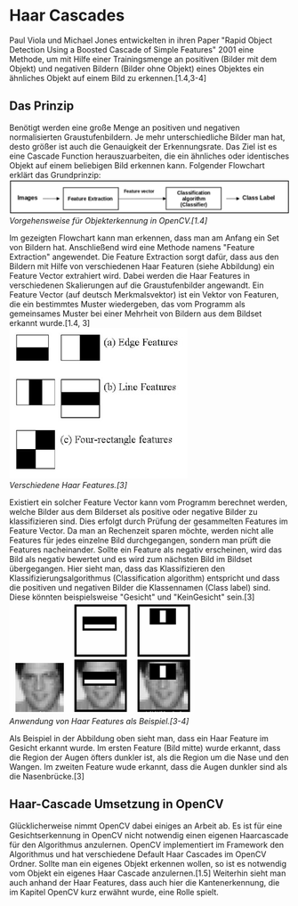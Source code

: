 # Haar Cascades
Paul Viola und Michael Jones entwickelten in ihren Paper "Rapid Object Detection Using a Boosted Cascade of Simple Features" 2001 eine Methode, um mit Hilfe einer Trainingsmenge an positiven (Bilder mit dem Objekt) und negativen Bildern (Bilder ohne Objekt) eines Objektes ein ähnliches Objekt auf einem Bild zu erkennen.[1.4,3-4]

## Das Prinzip
Benötigt werden eine große Menge an positiven und negativen normalisierten Graustufenbildern. Je mehr unterschiedliche Bilder man hat, desto größer ist auch die Genauigkeit der Erkennungsrate. Das Ziel ist es eine Cascade Function herauszuarbeiten, die ein ähnliches oder identisches Objekt auf einem beliebigen Bild erkennen kann. Folgender Flowchart erklärt das Grundprinzip:  
![](/assets/object-detection-flowchart.png)  
*Vorgehensweise für Objekterkennung in OpenCV.[1.4]*  

Im gezeigten Flowchart kann man erkennen, dass man am Anfang ein Set von Bildern hat. Anschließend wird eine Methode namens "Feature Extraction" angewendet. Die Feature Extraction sorgt dafür, dass aus den Bildern mit Hilfe von verschiedenen Haar Featuren (siehe Abbildung) ein Feature Vector extrahiert wird. Dabei werden die Haar Features in verschiedenen Skalierungen auf die Graustufenbilder angewandt. Ein Feature Vector (auf deutsch Merkmalsvektor) ist ein Vektor von Featuren, die ein bestimmtes Muster wiedergeben, das vom Programm als gemeinsames Muster bei einer Mehrheit von Bildern aus dem Bildset erkannt wurde.[1.4, 3]  
![](/assets/haar_features.jpg)  
*Verschiedene Haar Features.[3]*  

Existiert ein solcher Feature Vector kann vom Programm berechnet werden, welche Bilder aus dem Bilderset als positive oder negative Bilder zu klassifizieren sind. Dies erfolgt durch Prüfung der gesammelten Features im Feature Vector. Da man an Rechenzeit sparen möchte, werden nicht alle Features für jedes einzelne Bild durchgegangen, sondern man prüft die Features nacheinander. Sollte ein Feature als negativ erscheinen, wird das Bild als negativ bewertet und es wird zum nächsten Bild im Bildset übergegangen. Hier sieht man, dass das Klassifizieren den Klassifizierungsalgorithmus (Classification algorithm) entspricht und dass die positiven und negativen Bilder die Klassennamen (Class label) sind. Diese könnten beispielsweise "Gesicht" und "KeinGesicht" sein.[3]  
![](/assets/haar.png)  
*Anwendung von Haar Features als Beispiel.[3-4]*  

Als Beispiel in der Abbildung oben sieht man, dass ein Haar Feature im Gesicht erkannt wurde. Im ersten Feature (Bild mitte) wurde erkannt, dass die Region der Augen öfters dunkler ist, als die Region um die Nase und den Wangen. Im zweiten Feature wude erkannt, dass die Augen dunkler sind als die Nasenbrücke.[3]

## Haar-Cascade Umsetzung in OpenCV
Glücklicherweise nimmt OpenCV dabei einiges an Arbeit ab. Es ist für eine Gesichtserkennung in OpenCV nicht notwendig einen eigenen Haarcascade für den Algorithmus anzulernen. OpenCV implementiert im Framework den Algorithmus und hat verschiedene Default Haar Cascades im OpenCV Ordner. Sollte man ein eigenes Objekt erkennen wollen, so ist es notwendig vom Objekt ein eigenes Haar Cascade anzulernen.[1.5] Weiterhin sieht man auch anhand der Haar Features, dass auch hier die Kantenerkennung, die im Kapitel OpenCV kurz erwähnt wurde, eine Rolle spielt.
